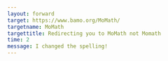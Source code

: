 ```yaml
---
layout: forward
target: https://www.bamo.org/MoMath/
targetname: MoMath
targettitle: Redirecting you to MoMath not Momath
time: 2
message: I changed the spelling!
---
```







